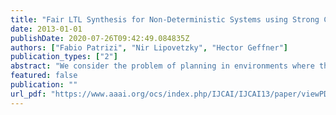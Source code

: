 ```yaml
---
title: "Fair LTL Synthesis for Non-Deterministic Systems using Strong Cyclic Planners"
date: 2013-01-01
publishDate: 2020-07-26T09:42:49.084835Z
authors: ["Fabio Patrizi", "Nir Lipovetzky", "Hector Geffner"]
publication_types: ["2"]
abstract: "We consider the problem of planning in environments where the state is fully observable, actions have non-deterministic effects, and plans must generate infinite state trajectories for achieving a large class of LTL goals. More formally, we focus on the control synthesis problem under the assumption that the LTL formula to be realized can be mapped into a deterministic Bu ̈chi automaton. We show that by assuming that action non-determinism is fair, namely that infinite executions of a non-deterministic action in the same state yield each possible successor state an infinite number of times, the (fair) synthesis problem can be reduced to a standard strong cyclic planning task over reachability goals. Since strong cyclic planners are built on top of efficient classical planners, the transformation reduces the non-deterministic, fully observable, temporally extended planning task into the solution of classical planning problems. A number of experiments are reported showing the potential benefits of this approach to synthesis in comparison with state-of-the-art symbolic methods."
featured: false
publication: ""
url_pdf: "https://www.aaai.org/ocs/index.php/IJCAI/IJCAI13/paper/viewPDFInterstitial/6653/7045"
---
```


